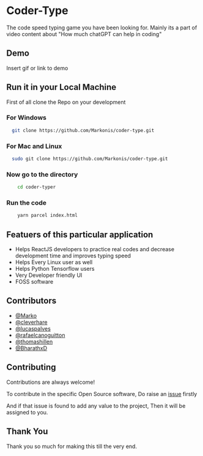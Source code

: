 
# Coder-Type

The code speed typing game you have been looking for. Mainly its a part of video content about "How much chatGPT can help in coding"




## Demo

Insert gif or link to demo


## Run it in your Local Machine

First of all clone the Repo on your development

### For Windows
```bash
  git clone https://github.com/Markonis/coder-type.git
```
### For Mac and Linux
```bash
  sudo git clone https://github.com/Markonis/coder-type.git
```
### Now go to the directory
```bash
    cd coder-typer
```
### Run the code
```bash
    yarn parcel index.html
```
## Featuers of this particular application

- Helps ReactJS developers to practice real codes and decrease development time and improves typing speed
- Helps Every Linux user as well
- Helps Python Tensorflow users
- Very Developer friendly UI 
- FOSS software 




## Contributors

- [@Marko](https://github.com/Markonis)
- [@cleverhare](https://www.github.com/cleverhare)
- [@lucaspalves](https://www.github.com/lucaspalves)
- [@rafaelcanoguitton](https://www.github.com/rafaelcanoguitton)
- [@thomashillen](https://www.github.com/thomashillen)
- [@BharathxD](https://www.github.com/BharathxD)


## Contributing

Contributions are always welcome!

To contribute in the specific Open Source software, Do raise an [issue](https://github.com/Markonis/coder-type/issues) firstly 

And if that issue is found to add any value to the project, Then it will be assigned to you. 




## Thank You

Thank you so much for making this till the very end. 

